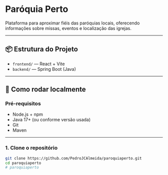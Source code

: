 # Paróquia Perto

Plataforma para aproximar fiéis das paróquias locais, oferecendo informações sobre missas, eventos e localização das igrejas.

---

## 📦 Estrutura do Projeto

- `frontend/` — React + Vite
- `backend/` — Spring Boot (Java)

---

## 🚀 Como rodar localmente

### Pré-requisitos
- Node.js + npm
- Java 17+ (ou conforme versão usada)
- Git
- Maven

---

### 1. Clone o repositório
```bash
git clone https://github.com/PedroJCAlmeida/paroquiaperto.git
cd paroquiaperto
# paroquiaperto